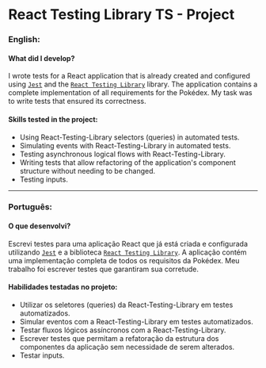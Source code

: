 # React Testing Library TS - Project

### English:

#### What did I develop?

I wrote tests for a React application that is already created and configured using [`Jest`](https://jestjs.io/) and the [`React Testing Library`](https://testing-library.com/) library. The application contains a complete implementation of all requirements for the Pokédex. My task was to write tests that ensured its correctness.

#### Skills tested in the project:

- Using React-Testing-Library selectors (queries) in automated tests.
- Simulating events with React-Testing-Library in automated tests.
- Testing asynchronous logical flows with React-Testing-Library.
- Writing tests that allow refactoring of the application's component structure without needing to be changed.
- Testing inputs.

---

### Português:

#### O que desenvolvi?

Escrevi testes para uma aplicação React que já está criada e configurada utilizando [`Jest`](https://jestjs.io/) e a biblioteca [`React Testing Library`](https://testing-library.com/). A aplicação contém uma implementação completa de todos os requisitos da Pokédex. Meu trabalho foi escrever testes que garantiram sua corretude.

#### Habilidades testadas no projeto:

- Utilizar os seletores (queries) da React-Testing-Library em testes automatizados.
- Simular eventos com a React-Testing-Library em testes automatizados.
- Testar fluxos lógicos assíncronos com a React-Testing-Library.
- Escrever testes que permitam a refatoração da estrutura dos componentes da aplicação sem necessidade de serem alterados.
- Testar inputs.
